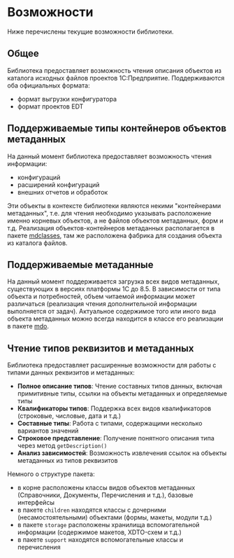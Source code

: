# Возможности

Ниже перечислены текущие возможности библиотеки.

## Общее

Библиотека предоставляет возможность чтения описания объектов из каталога исходных файлов проектов 1С:Предприятие. Поддерживаются оба официальных формата:

- формат выгрузки конфигуратора
- формат проектов EDT

## Поддерживаемые типы контейнеров объектов метаданных

На данный момент библиотека предоставляет возможность чтения информации:

- конфигураций
- расширений конфигураций
- внешних отчетов и обработок

Эти объекты в контексте библиотеки являются некими "контейнерами метаданных", т.е. для чтения необходимо указывать расположение именно корневых объектов, а не файлов объектов метаданных, форм и т.д.
Реализация объектов-контейнеров метаданных располагается в пакете [mdclasses](com.github._1c_syntax.bsl.mdclasses), там же расположена фабрика для создания объекта из каталога файлов.

## Поддерживаемые метаданные

На данный момент поддерживается загрузка всех видов метаданных, существующих в версиях платформы 1С до 8.5. В зависимости от типа объекта и потребностей, объем читаемой информации может различаться (реализация чтения дополнительной информации выполняется от задач).
Актуальное содержимое того или иного вида объекта метаданных можно всегда находится в классе его реализации в пакете [mdo](com.github._1c_syntax.bsl.mdo).

## Чтение типов реквизитов и метаданных

Библиотека предоставляет расширенные возможности для работы с типами данных реквизитов и метаданных:

- **Полное описание типов**: Чтение составных типов данных, включая примитивные типы, ссылки на объекты метаданных и определяемые типы
- **Квалификаторы типов**: Поддержка всех видов квалификаторов (строковые, числовые, дата и т.д.)
- **Составные типы**: Работа с типами, содержащими несколько вариантов значений
- **Строковое представление**: Получение понятного описания типа через метод `getDescription()`
- **Анализ зависимостей**: Возможность извлечения ссылок на объекты метаданных из типов реквизитов

Немного о структуре пакета:

- в корне расположены классы видов объектов метаданных (Справочники, Документы, Перечисления и т.д.), базовые интерфейсы
- в пакете `children` находятся классы с дочерними (несамостоятельными) объектами (формы, макеты, модули т.д.)
- в пакете `storage` расположены хранилища вспомогательной информации (содержимое макетов, XDTO-схем и т.д.)
- в пакете `support` находятся вспомогательные классы и перечисления
